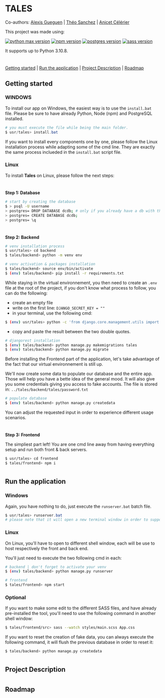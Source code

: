# TALES

Co-authors: [Alexis Gueguen](https://github.com/awgueguen) | [Théo Sanchez](https://github.com/Theo-Sanchez) | [Anicet Célérier](https://github.com/AnicetCelerier)

This project was made using:

[![python max version](https://img.shields.io/badge/Python-3.10.8-green.svg)](https://shields.io/)
[![npm version](https://img.shields.io/badge/npm-8.19.2-blue.svg)](https://shields.io/)
[![postgres version](https://img.shields.io/badge/PostgreSQL-14.2-yellow.svg)](https://shields.io/)
[![sass version](https://img.shields.io/badge/sass-1.52-pink.svg)](https://shields.io/)

It supports up to Python 3.10.8.

#

[Getting started](#getting-started) | [Run the application](#run-the-application) | [Project Description](#) | [Roadmap](#)

## Getting started

### WINDOWS

To install our app on Windows, the easiest way is to use the `install.bat` file. Please be sure to have already Python, Node (npm) and PostgreSQL installed.

```powershell
# you must execute the file while being the main folder.
$ usr/tales> install.bat
```

If you want to install every components one by one, please follow the Linux installation process while adapting some of the cmd line.
They are exactly the same process inclueded in the `install.bat` script file.

### Linux

To install **Tales** on Linux, please follow the next steps:

#

**Step 1: Database**

```bash
# start by creating the database
$ > psql -U username
> postgres= DROP DATABASE dcdb; # only if you already have a db with the same name
> postgres= CREATE DATABASE dcdb;
> postgres= \q
```

#

**Step 2: Backend**

```bash
# venv installation process
$ usr/tales> cd backend
$ tales/backend> python -m venv env

# venv activation & packages installation
$ tales/backend> source env/bin/activate
$ (env) tales/backend> pip install -r requirements.txt
```

While staying in the virtual environnement, you then need to create an `.env` file at the root of the project, if you don't know what process to follow, you can do the following:

-   create an empty file
-   write on the first line: `DJANGO_SECRET_KEY = ""`
-   in your terminal, use the following cmd:

```bash
$ (env) usr/tales> python -c 'from django.core.management.utils import get_random_secret_key; print(get_random_secret_key())'
```

-   copy and paste the result between the two double quotes.

```bash
# djangorest installation
$ (env) tales/backend> python manage.py makemigrations tales
$ (env) tales/backend> python manage.py migrate
```

Before installing the Frontend part of the application, let's take advantage of the fact that our virtual environnement is still up.

We'll now create some data to populate our database and the entire app. Those will help you have a bette idea of the general mood. It will also give you some credentials giving you access to fake accounts. The file is stored in: `../tales/backend/tales/password.txt`

```bash
# populate database
$ (env) tales/backend> python manage.py createdata
```

You can adjust the requested input in order to experience different usage scenarios.

#

**Step 3: Frontend**

The simpliest part left! You are one cmd line away from having everything setup and run both front & back servers.

```bash
$ usr/tales> cd frontend
$ tales/frontend> npm i
```

#

## Run the application

### Windows

Again, you have nothing to do, just execute the `runserver.bat` batch file.

```powershell
$ usr/tales> runserver.bat
# please note that it will open a new terminal window in order to support the two servers running.
```

### Linux

On Linux, you'll have to open to different shell window, each will be use to host respectively the front and back end.

You'll just need to execute the two following cmd in each:

```bash
# backend | don't forget to activate your venv
$ (env) tales/backend> python manage.py runserver
```

```bash
# frontend
$ tales/frontend> npm start
```

### Optional

If you want to make some edit to the different SASS files, and have already pre-installed the tool, you'll need to use the following command in another shell window:

```bash
$ tales/frontend/src> sass --watch styles/main.scss App.css
```

If you want to reset the creation of fake data, you can always execute the following command, it will flush the previous database in order to reset it:

```bash
$ tales/backend> python manage.py createdata
```

#

## Project Description

#

## Roadmap

#
